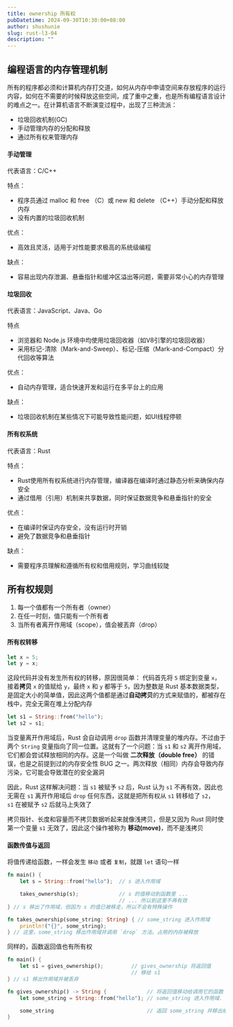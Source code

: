 ```yaml
---
title: ownership 所有权
pubDatetime: 2024-09-30T10:30:00+08:00
author: shushunie
slug: rust-l3-04
description: ""
---
```


## 编程语言的内存管理机制

所有的程序都必须和计算机内存打交道，如何从内存中申请空间来存放程序的运行内容，如何在不需要的时候释放这些空间，成了重中之重，也是所有编程语言设计的难点之一。在计算机语言不断演变过程中，出现了三种流派：

- 垃圾回收机制(GC)
- 手动管理内存的分配和释放
- 通过所有权来管理内存

#### 手动管理

代表语言：C/C++

特点：

- 程序员通过 malloc 和 free （C）或 new 和 delete （C++）手动分配和释放内存
- 没有内置的垃圾回收机制

优点：

- 高效且灵活，适用于对性能要求极高的系统级编程

缺点：

- 容易出现内存泄漏、悬垂指针和缓冲区溢出等问题，需要非常小心的内存管理

#### 垃圾回收

代表语言：JavaScript、Java、Go

特点

- 浏览器和 Node.js 环境中均使用垃圾回收器（如V8引擎的垃圾回收器）
- 采用标记-清除（Mark-and-Sweep）、标记-压缩（Mark-and-Compact）分代回收等算法

优点：

- 自动内存管理，适合快速开发和运行在多平台上的应用

缺点：

- 垃圾回收机制在某些情况下可能导致性能问题，如UI线程停顿

#### 所有权系统

代表语言：Rust

特点：

- Rust使用所有权系统进行内存管理，编译器在编译时通过静态分析来确保内存安全
- 通过借用（引用）机制来共享数据，同时保证数据竞争和悬垂指针的安全

优点：

- 在编译时保证内存安全，没有运行时开销
- 避免了数据竞争和悬垂指针

缺点：

- 需要程序员理解和遵循所有权和借用规则，学习曲线较陡

## 所有权规则

1. 每一个值都有一个所有者（owner）
2. 在任一时刻，值只能有一个所有者
3. 当所有者离开作用域（scope），值会被丟弃（drop）

#### 所有权转移

```rust
let x = 5;
let y = x;
```

这段代码并没有发生所有权的转移，原因很简单： 代码首先将 `5` 绑定到变量 `x`，接着**拷贝** `x` 的值赋给 `y`，最终 `x` 和 `y` 都等于 `5`，因为整数是 Rust 基本数据类型，是固定大小的简单值，因此这两个值都是通过**自动拷贝**的方式来赋值的，都被存在栈中，完全无需在堆上分配内存

```rust
let s1 = String::from("hello");
let s2 = s1;
```

当变量离开作用域后，Rust 会自动调用 `drop` 函数并清理变量的堆内存。不过由于两个 `String` 变量指向了同一位置。这就有了一个问题：当 `s1` 和 `s2` 离开作用域，它们都会尝试释放相同的内存。这是一个叫做 **二次释放（double free）** 的错误，也是之前提到过的内存安全性 BUG 之一。两次释放（相同）内存会导致内存污染，它可能会导致潜在的安全漏洞

因此，Rust 这样解决问题：当 `s1` 被赋予 `s2` 后，Rust 认为 `s1` 不再有效，因此也无需在 `s1` 离开作用域后 `drop` 任何东西，这就是把所有权从 `s1` 转移给了 `s2`，`s1` 在被赋予 `s2` 后就马上失效了

拷贝指针、长度和容量而不拷贝数据听起来就像浅拷贝，但是又因为 Rust 同时使第一个变量 `s1` 无效了，因此这个操作被称为 **移动(move)**，而不是浅拷贝

#### 函数传值与返回

将值传递给函数，一样会发生 `移动` 或者 `复制`，就跟 `let` 语句一样

```rust
fn main() {
    let s = String::from("hello");  // s 进入作用域

    takes_ownership(s);             // s 的值移动到函数里 ...
                                    // ... 所以到这里不再有效
} // s 移出了作用域，但因为 s 的值已被移走，所以不会有特殊操作

fn takes_ownership(some_string: String) { // some_string 进入作用域
    println!("{}", some_string);
} // 这里，some_string 移出作用域并调用 `drop` 方法。占用的内存被释放
```

同样的，函数返回值也有所有权

```rust
fn main() {
    let s1 = gives_ownership();         // gives_ownership 将返回值
                                        // 移给 s1
} // s1 移出作用域并被丢弃

fn gives_ownership() -> String {             // 将返回值移动给调用它的函数
    let some_string = String::from("hello"); // some_string 进入作用域.

    some_string                              // 返回 some_string 并移出给调用的函数
}
```
